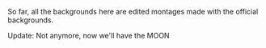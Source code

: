 So far, all the backgrounds here are edited montages made with the official backgrounds.

Update: Not anymore, now we'll have the MOON
